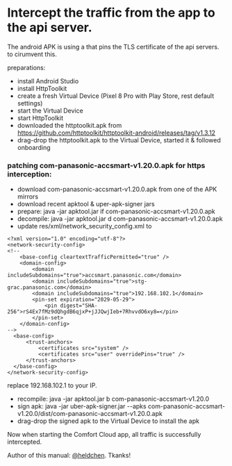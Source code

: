 # Intercept the traffic from the app to the api server. 

The android APK is using a <network-security-config> that pins the TLS certificate of the api servers. to cirumvent this.

preparations:

- install Android Studio
- install HttpToolkit
- create a fresh Virtual Device (Pixel 8 Pro with Play Store, rest default settings)
- start the Virtual Device
- start HttpToolkit
- downloaded the httptoolkit.apk from https://github.com/httptoolkit/httptoolkit-android/releases/tag/v1.3.12
- drag-drop the httptoolkit.apk to the Virtual Device, started it & followed onboarding

### patching com-panasonic-accsmart-v1.20.0.apk for https interception:

- download com-panasonic-accsmart-v1.20.0.apk from one of the APK mirrors
- download recent apktool & uper-apk-signer jars
- prepare: java -jar apktool.jar if  com-panasonic-accsmart-v1.20.0.apk
- decompile: java -jar apktool.jar d com-panasonic-accsmart-v1.20.0.apk
- update res/xml/network_security_config.xml to

```
<?xml version="1.0" encoding="utf-8"?>
<network-security-config>
<!--
    <base-config cleartextTrafficPermitted="true" />
    <domain-config>
        <domain includeSubdomains="true">accsmart.panasonic.com</domain>
        <domain includeSubdomains="true">stg-grac.panasonic.com</domain>
        <domain includeSubdomains="true">192.168.102.1</domain>
        <pin-set expiration="2029-05-29">
            <pin digest="SHA-256">rS4Ex7fMz9dQhgdB6qjxP+jJJQwjIeb+7RhvvdO6xy8=</pin>
        </pin-set>
    </domain-config>
-->
  <base-config>
      <trust-anchors>
          <certificates src="system" />
          <certificates src="user" overridePins="true" />
      </trust-anchors>
  </base-config>
</network-security-config>
```
replace 192.168.102.1 to your IP.

- recompile: java -jar apktool.jar b com-panasonic-accsmart-v1.20.0
- sign apk: java -jar uber-apk-signer.jar --apks com-panasonic-accsmart-v1.20.0/dist/com-panasonic-accsmart-v1.20.0.apk
- drag-drop the signed apk to the Virtual Device to install the apk

Now when starting the Comfort Cloud app, all traffic is successfully intercepted.

Author of this manual: [@heldchen](https://github.com/heldchen). Tkanks!
